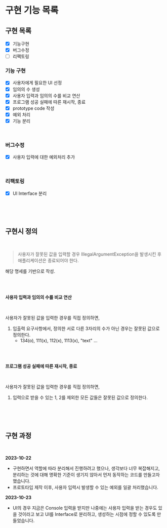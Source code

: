 # 구현 기능 목록

## 구현 목록

- [x] 기능구현
- [x] 버그수정
- [ ] 리팩토링

### 기능 구현

- [x] 사용자에게 필요한 UI 선정 
- [x] 임의의 수 생성
- [x] 사용자 입력과 임의의 수를 비교 연산
- [x] 프로그램 성공 실패에 따른 재시작, 종료
- [x] prototype code 작성
- [x] 예외 처리
- [x] 기능 분리

<br>

### 버그수정
- [x] 사용자 입력에 대한 예외처리 추가

<br>

### 리팩토링
- [x] UI Interface 분리


<br>
<br>
<br>

## 구현시 정의

<br>

> 사용자가 잘못된 값을 입력할 경우 IllegalArgumentException을 발생시킨 후 애플리케이션은 종료되어야 한다.

해당 명세를 기반으로 작성.

<br>
<br>

**사용자 입력과 임의의 수를 비교 연산**

<br>

사용자가 잘못된 값을 입력한 경우를 직접 정의하면,
1. 입출력 요구사항에서, 정의한 서로 다른 3자리의 수가 아닌 경우는 잘못된 값으로 정의한다.
   * 134(o), 111(x), 112(x), 1113(x), "text" ...

<br>
<br>

**프로그램 성공 실패에 따른 재시작, 종료**

<br>

사용자가 잘못된 값을 입력한 경우를 직접 정의하면,
1. 입력으로 받을 수 있는 1, 2를 제외한 모든 값들은 잘못된 값으로 정의한다.

<br>
<br>
<br>




## 구현 과정

<br>

**2023-10-22**

* 구현하면서 역할에 따라 분리해서 진행하려고 했으나, 생각보다 너무 복잡해지고, 분리하는 것에 대해 명확한 기준이 생기지 않아서 먼저 동작하는 코드를 만들고자 했습니다.
* 프로토타입 제작 이후, 사용자 입력시 발생할 수 있는 예외를 일괄 처리했습니다.

**2023-10-23**

* UI의 경우 지금은 Console 입력을 받지만 나중에는 사용자 입력을 받는 경우도 있을 것이라고 보고 UI를 Interface로 분리하고, 생성하는 시점에 정할 수 있도록 만들었습니다.